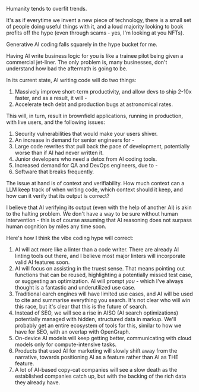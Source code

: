 Humanity tends to overfit trends.

It's as if everytime we invent a new piece of technology, there is a small set of people doing useful things with it, and a loud majority looking to book profits off the hype (even through scams - yes, I'm looking at you NFTs).

Generative AI coding falls squarely in the hype bucket for me.

Having AI write business logic for you is like a trainee pilot being given a commercial jet-liner. The only problem is, many businesses, don't understand how bad the aftermath is going to be.

In its current state, AI writing code will do two things:
1. Massively improve short-term productivity, and allow devs to ship 2-10x faster, and as a result, it will -
2. Accelerate tech debt and production bugs at astronomical rates.

This will, in turn, result in brownfield applications, running in production, with live users, and the following issues:
1. Security vulnerabilities that would make your users shiver.
2. An increase in demand for senior engineers for -
3. Large code rewrites that pull back the pace of development, potentially worse than if AI had never written it.
4. Junior developers who need a detox from AI coding tools.
5. Increased demand for QA and DevOps engineers, due to -
6. Software that breaks frequently.

The issue at hand is of context and verifiability. How much context can a LLM keep track of when writing code, which context should it keep, and how can it verify that its output is correct?

I believe that AI verifying its output (even with the help of another AI) is akin to the halting problem. We don't have a way to be sure without human intervention - this is of course assuming that AI reasoning does not surpass human cognition by miles any time soon.

Here's how I think the vibe coding hype will correct:
1. AI will act more like a linter than a code writer. There are already AI linting tools out there, and I believe most major linters will incorporate valid AI features soon.
2. AI will focus on assisting in the truest sense. That means pointing out functions that can be reused, highlighting a potentially missed test case, or suggesting an optimization. AI will prompt *you* - which I've always thought is a fantastic and underutilized use case.
3. Traditional earch engines will have limited use cases, and AI will be used to cite and summarise everything you search. It's not clear who will win this race, but it's clear that this is the future of search.
4. Instead of SEO, we will see a rise in AISO (AI search optimizations) potentially managed with hidden, structured data in markup. We'll probably get an entire ecosystem of tools for this, similar to how we have for SEO, with an overlap with OpenGraph.
5. On-device AI models will keep getting better, communicating with cloud models only for compute-intensive tasks.
6. Products that used AI for marketing will slowly shift away from the narrative, towards positioning AI as a feature rather than AI as THE feature.
7. A lot of AI-based copy-cat companies will see a slow death as the established companies catch up, but with the backing of the rich data they already have.
